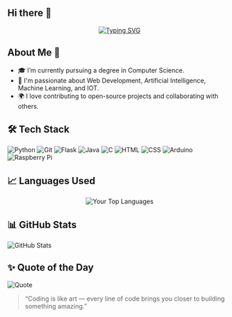 ## Hi there 👋

<div align="center">
 <a href="https://github.com/gizembg1m">
  <img src="https://readme-typing-svg.demolab.com?font=Fira+Code&size=28&duration=3000&pause=500&center=true&vCenter=true&width=500&lines=Computer+Science+%f0%9f%92%bb;Welcome+To+My+Profile+%f0%9f%91%80" alt="Typing SVG" />
 </a>
</div>

## About Me 🚀
- 🎓 I’m currently pursuing a degree in Computer Science.
- 🧠 I'm passionate about  Web Development, Artificial Intelligence, Machine Learning, and IOT.
- 🌍 I love contributing to open-source projects and collaborating with others.

## 🛠 Tech Stack
![Python](https://img.shields.io/badge/-Python-333333?style=flat&logo=python)
![Git](https://img.shields.io/badge/-Git-333333?style=flat&logo=git)
![Flask](https://img.shields.io/badge/-Flask-333333?style=flat&logo=flask)
![Java](https://img.shields.io/badge/-Java-333333?style=flat&logo=java)
![C](https://img.shields.io/badge/-C-333333?style=flat&logo=c)
![HTML](https://img.shields.io/badge/-HTML-333333?style=flat&logo=html5)
![CSS](https://img.shields.io/badge/-CSS-333333?style=flat&logo=css3)
![Arduino](https://img.shields.io/badge/-Arduino-333333?style=flat&logo=arduino)
![Raspberry Pi](https://img.shields.io/badge/-Raspberry%20Pi-333333?style=flat&logo=raspberry-pi)

## 📈 Languages Used
<div align="center">
  <img src="https://github-readme-stats.vercel.app/api/top-langs/?username=yourusername&layout=compact&theme=dark" alt="Your Top Languages" />
</div>


## 📊 GitHub Stats
![GitHub Stats](https://github-readme-stats.vercel.app/api?username=gizembg1m&show_icons=true&theme=dark)


## ✨ Quote of the Day
![Quote](https://quotes-github-readme.vercel.app/api?type=horizontal&theme=radical)


> “Coding is like art — every line of code brings you closer to building something amazing.”


<!--
**gizembg1m/gizembg1m** is a ✨ _special_ ✨ repository because its `README.md` (this file) appears on your GitHub profile.

Here are some ideas to get you started:

- 🔭 I’m currently working on ...
- 🌱 I’m currently learning ...
- 👯 I’m looking to collaborate on ...
- 🤔 I’m looking for help with ...
- 💬 Ask me about ...
- 📫 How to reach me: ...
- 😄 Pronouns: ...
- ⚡ Fun fact: ...
-->
